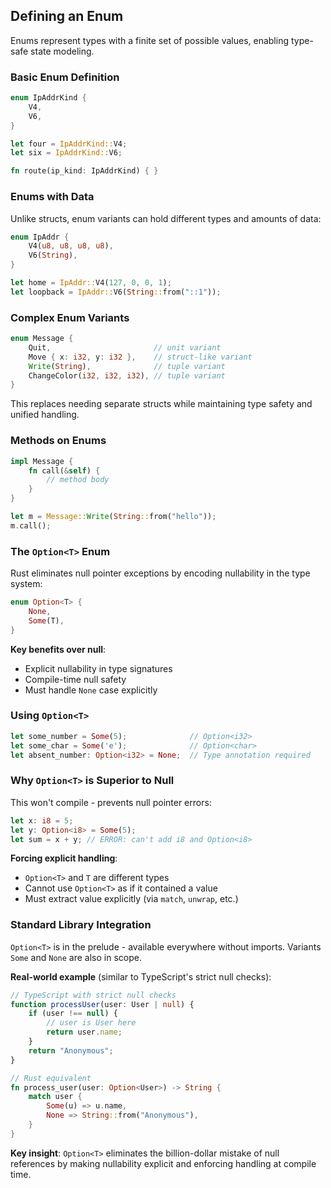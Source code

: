 ## Defining an Enum

Enums represent types with a finite set of possible values, enabling type-safe state modeling.

### Basic Enum Definition

```rust
enum IpAddrKind {
    V4,
    V6,
}

let four = IpAddrKind::V4;
let six = IpAddrKind::V6;

fn route(ip_kind: IpAddrKind) { }
```

### Enums with Data

Unlike structs, enum variants can hold different types and amounts of data:

```rust
enum IpAddr {
    V4(u8, u8, u8, u8),
    V6(String),
}

let home = IpAddr::V4(127, 0, 0, 1);
let loopback = IpAddr::V6(String::from("::1"));
```

### Complex Enum Variants

```rust
enum Message {
    Quit,                       // unit variant
    Move { x: i32, y: i32 },    // struct-like variant  
    Write(String),              // tuple variant
    ChangeColor(i32, i32, i32), // tuple variant
}
```

This replaces needing separate structs while maintaining type safety and unified handling.

### Methods on Enums

```rust
impl Message {
    fn call(&self) {
        // method body
    }
}

let m = Message::Write(String::from("hello"));
m.call();
```

### The `Option<T>` Enum

Rust eliminates null pointer exceptions by encoding nullability in the type system:

```rust
enum Option<T> {
    None,
    Some(T),
}
```

**Key benefits over null**:
- Explicit nullability in type signatures
- Compile-time null safety
- Must handle `None` case explicitly

### Using `Option<T>`

```rust
let some_number = Some(5);              // Option<i32>
let some_char = Some('e');              // Option<char>
let absent_number: Option<i32> = None;  // Type annotation required
```

### Why `Option<T>` is Superior to Null

This won't compile - prevents null pointer errors:

```rust
let x: i8 = 5;
let y: Option<i8> = Some(5);
let sum = x + y; // ERROR: can't add i8 and Option<i8>
```

**Forcing explicit handling**:
- `Option<T>` and `T` are different types
- Cannot use `Option<T>` as if it contained a value
- Must extract value explicitly (via `match`, `unwrap`, etc.)

### Standard Library Integration

`Option<T>` is in the prelude - available everywhere without imports. Variants `Some` and `None` are also in scope.

**Real-world example** (similar to TypeScript's strict null checks):

```typescript
// TypeScript with strict null checks
function processUser(user: User | null) {
    if (user !== null) {
        // user is User here
        return user.name;
    }
    return "Anonymous";
}
```

```rust
// Rust equivalent
fn process_user(user: Option<User>) -> String {
    match user {
        Some(u) => u.name,
        None => String::from("Anonymous"),
    }
}
```

**Key insight**: `Option<T>` eliminates the billion-dollar mistake of null references by making nullability explicit and enforcing handling at compile time.

[IpAddr]: ../std/net/enum.IpAddr.html
[option]: ../std/option/enum.Option.html
[docs]: ../std/option/enum.Option.html
